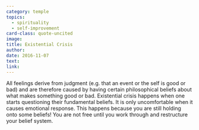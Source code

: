 ```yaml
---
category: temple
topics:
  - spirituality
  - self-improvement
card-class: quote-uncited
image:
title: Existential Crisis
author:
date: 2016-11-07
text:  
link:
---
```

All feelings derive from judgment (e.g. that an event or the self is good or bad) and are therefore caused by having certain philosophical beliefs about what makes something good or bad.
Existential crisis happens when one starts questioning their fundamental beliefs. It is only uncomfortable when it causes emotional response. This happens because you are still holding onto some beliefs! You are not free until you work through and restructure your belief system.
